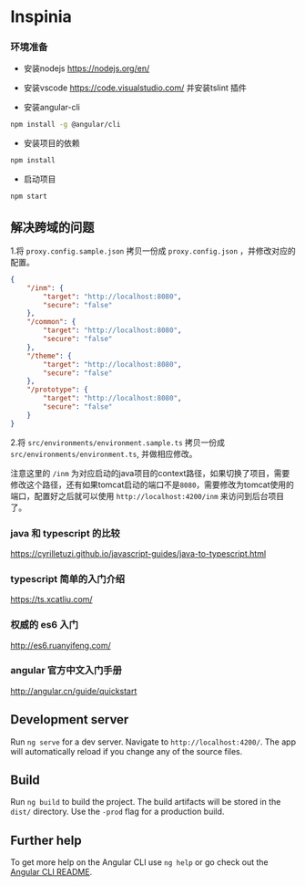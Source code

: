 # Inspinia

### 环境准备

* 安装nodejs  https://nodejs.org/en/

* 安装vscode  https://code.visualstudio.com/  并安装tslint 插件

* 安装angular-cli

```bash
npm install -g @angular/cli
```

* 安装项目的依赖
```bash
npm install
```

* 启动项目
```bash
npm start
```

## 解决跨域的问题

1.将 `proxy.config.sample.json`  拷贝一份成  `proxy.config.json` ，并修改对应的配置。

```json
{
    "/inm": {
        "target": "http://localhost:8080",
        "secure": "false"
    },
    "/common": {
        "target": "http://localhost:8080",
        "secure": "false"
    },
    "/theme": {
        "target": "http://localhost:8080",
        "secure": "false"
    },
    "/prototype": {
        "target": "http://localhost:8080",
        "secure": "false"
    }
}
```

2.将 `src/environments/environment.sample.ts` 拷贝一份成 `src/environments/environment.ts`, 并做相应修改。


注意这里的 `/inm` 为对应启动的java项目的context路径，如果切换了项目，需要修改这个路径，还有如果tomcat启动的端口不是`8080`，需要修改为tomcat使用的端口，配置好之后就可以使用 `http://localhost:4200/inm` 来访问到后台项目了。


### java 和 typescript 的比较

https://cyrilletuzi.github.io/javascript-guides/java-to-typescript.html

### typescript 简单的入门介绍

https://ts.xcatliu.com/

### 权威的 es6 入门

http://es6.ruanyifeng.com/


### angular 官方中文入门手册

http://angular.cn/guide/quickstart


## Development server

Run `ng serve` for a dev server. Navigate to `http://localhost:4200/`. The app will automatically reload if you change any of the source files.

## Build

Run `ng build` to build the project. The build artifacts will be stored in the `dist/` directory. Use the `-prod` flag for a production build.

## Further help

To get more help on the Angular CLI use `ng help` or go check out the [Angular CLI README](https://github.com/angular/angular-cli/blob/master/README.md).

